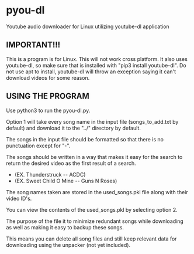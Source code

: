 # pyou-dl
Youtube audio downloader for Linux utilizing youtube-dl application

IMPORTANT!!!
------------
This is a program is for Linux. This will not work cross platform.
It also uses youtube-dl, so make sure that is installed with "pip3 install youtube-dl".
Do not use apt to install, youtube-dl will throw an exception saying it can't download videos for some reason.

USING THE PROGRAM
-----------------
Use python3 to run the pyou-dl.py.

Option 1 will take every song name in the input file (songs_to_add.txt by default) and download it to the "../" directory by default.

The songs in the input file should be formatted so that there is no punctuation except for "-".

The songs should be written in a way that makes it easy for the search to return the desired video as the first result of a search.
 - (EX. Thunderstruck -- ACDC)
 - (EX. Sweet Child O Mine -- Guns N Roses)
  
The song names taken are stored in the used_songs.pkl file along with their video ID's.

You can view the contents of the used_songs.pkl by selecting option 2.

The purpose of the file it to minimize redundant songs while downloading as well as making it easy to backup these songs.

This means you can delete all song files and still keep relevant data for downloading using the unpacker (not yet included).
